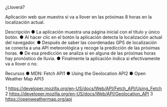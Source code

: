 ¿Lloverá?

Aplicación web que muestra si va a llover en las próximas 8 horas en la localización actual.

Descripción
● La aplicación muestra una página inicial con el título y único
botón.
● Al hacer clic en el botón la aplicación detecta la localización
actual del navegador.
● Después de saber las coordenadas GPS de localización se conecta a una API meteorológica y recoge la predicción de las
próximas horas.
● De esa predicción se analiza si en alguna de las próximas
horas hay pronóstico de lluvia.
● Finalmente la aplicación indica si efectivamente va a llover o
no.

Recursos
● MDN: Fetch API1
● Using the Geolocation API2
● Open Weather Map API3

1 https://developer.mozilla.org/en-US/docs/Web/API/Fetch_API/Using_Fetch
2 https://developer.mozilla.org/en-US/docs/Web/API/Geolocation_API
3 https://openweathermap.org/api
